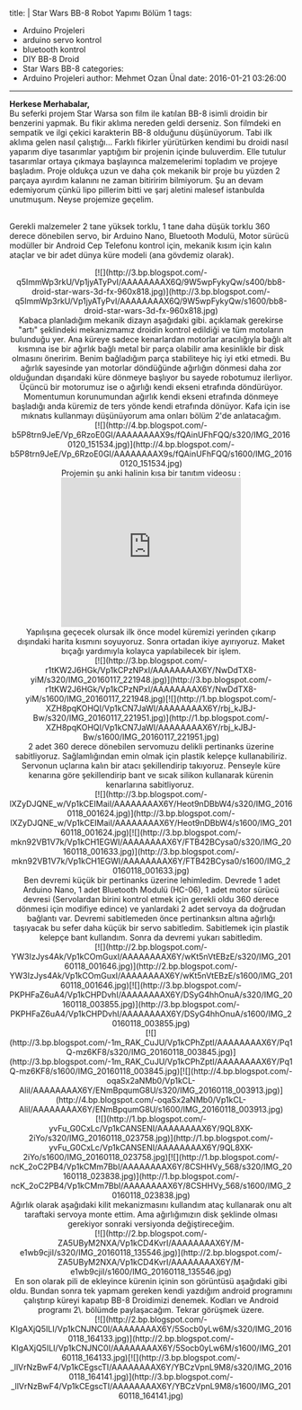 title: |
  Star Wars BB-8 Robot Yapımı Bölüm 1
tags:
  - Arduino Projeleri
  - arduino servo kontrol
  - bluetooth kontrol
  - DIY BB-8 Droid
  - Star Wars BB-8
categories:
  - Arduino Projeleri
author: Mehmet Ozan Ünal
date: 2016-01-21 03:26:00
---
**Herkese Merhabalar,**  
Bu seferki projem Star Warsa son film ile katılan BB-8 isimli droidin bir benzerini yapmak. Bu fikir aklıma nereden geldi derseniz. Son filmdeki en sempatik ve ilgi çekici karakterin BB-8 olduğunu düşünüyorum. Tabi ilk aklıma gelen nasıl çalıştığı... Farklı fikirler yürütürken kendimi bu droidi nasıl yaparım diye tasarımlar yaptığım bir projenin içinde buluverdim. Elle tutulur tasarımlar ortaya çıkmaya başlayınca malzemelerimi topladım ve projeye başladım. Proje oldukça uzun ve daha çok mekanik bir proje bu yüzden 2 parçaya ayırdım kalanını ne zaman bitiririm bilmiyorum. Şu an devam edemiyorum çünkü lipo pillerim bitti ve şarj aletini malesef istanbulda unutmuşum. Neyse projemize geçelim.  

<a name="more"></a>  
Gerekli malzemeler 2 tane yüksek torklu, 1 tane daha düşük torklu 360 derece dönebilen servo, bir Arduino Nano, Bluetooth Modulü, Motor sürücü modüller bir Android Cep Telefonu kontrol için, mekanik kısım için kalın ataçlar ve bir adet dünya küre modeli (ana gövdemiz olarak).  

<div class="separator" style="clear: both; text-align: center;">[![](http://3.bp.blogspot.com/-q5ImmWp3rkU/Vp1jyATyPvI/AAAAAAAAX6Q/9W5wpFykyQw/s400/bb8-droid-star-wars-3d-fx-960x818.jpg)](http://3.bp.blogspot.com/-q5ImmWp3rkU/Vp1jyATyPvI/AAAAAAAAX6Q/9W5wpFykyQw/s1600/bb8-droid-star-wars-3d-fx-960x818.jpg)</div>

<div class="separator" style="clear: both; text-align: center;">Kabaca planladığım mekanik dizayn aşağıdaki gibi. açıklamak gerekirse "artı" şeklindeki mekanizmamız droidin kontrol edildiği ve tüm motoların bulunduğu yer. Ana küreye sadece kenarlardan motorlar aracılığıyla bağlı alt kısmına ise bir ağırlık bağlı metal bir parça olabilir ama kesinlikle bir disk olmasını öneririm. Benim bağladığım parça stabiliteye hiç iyi etki etmedi. Bu ağırlık sayesinde yan motorlar döndüğünde ağırlığın dönmesi daha zor olduğundan dışarıdaki küre dönmeye başlıyor bu sayede robotumuz ilerliyor. Üçüncü bir motorumuz ise o ağırlığı kendi ekseni etrafında döndürüyor. Momentumun korunumundan ağırlık kendi ekseni etrafında dönmeye başladığı anda küremiz de ters yönde kendi etrafında dönüyor. Kafa için ise mıknatıs kullanmayı düşünüyorum ama onları bölüm 2'de anlatacağım.</div>

<div class="separator" style="clear: both; text-align: center;">[![](http://4.bp.blogspot.com/-b5P8trn9JeE/Vp_6RzoE0GI/AAAAAAAAX9s/fQAinUFhFQQ/s320/IMG_20160120_151534.jpg)](http://4.bp.blogspot.com/-b5P8trn9JeE/Vp_6RzoE0GI/AAAAAAAAX9s/fQAinUFhFQQ/s1600/IMG_20160120_151534.jpg)</div>

<div class="separator" style="clear: both; text-align: center;">Projemin şu anki halinin kısa bir tanıtım videosu :</div>

<div style="text-align: center;"><iframe allowfullscreen="" class="YOUTUBE-iframe-video" data-thumbnail-src="https://i.ytimg.com/vi/WhfsFlYk2us/0.jpg" frameborder="0" height="266" src="https://www.youtube.com/embed/WhfsFlYk2us?feature=player_embedded" width="320"></iframe></div>

<div class="separator" style="clear: both; text-align: center;">Yapılışına geçecek olursak ilk önce model küremizi yerinden çıkarıp dışındaki harita kısmını soyuyoruz. Sonra ortadan ikiye ayırıyoruz. Maket bıçağı yardımıyla kolayca yapılabilecek bir işlem.</div>

<div class="separator" style="clear: both; text-align: center;">[![](http://3.bp.blogspot.com/-r1tKW2J6HGk/Vp1kCPzNPxI/AAAAAAAAX6Y/NwDdTX8-yiM/s320/IMG_20160117_221948.jpg)](http://3.bp.blogspot.com/-r1tKW2J6HGk/Vp1kCPzNPxI/AAAAAAAAX6Y/NwDdTX8-yiM/s1600/IMG_20160117_221948.jpg)[![](http://1.bp.blogspot.com/-XZH8pqKOHQI/Vp1kCN7JaWI/AAAAAAAAX6Y/rbj_kJBJ-Bw/s320/IMG_20160117_221951.jpg)](http://1.bp.blogspot.com/-XZH8pqKOHQI/Vp1kCN7JaWI/AAAAAAAAX6Y/rbj_kJBJ-Bw/s1600/IMG_20160117_221951.jpg)</div>

<div class="separator" style="clear: both; text-align: center;">2 adet 360 derece dönebilen servomuzu delikli pertinanks üzerine sabitliyoruz. Sağlamlığından emin olmak için plastik kelepçe kullanabiliriz. Servonun uçlarına kalın bir atacı şekillendirip takıyoruz. Penseyle küre kenarına göre şekillendirip bant ve sıcak silikon kullanarak kürenin kenarlarına sabitliyoruz. </div>

<div class="separator" style="clear: both; text-align: center;">[![](http://3.bp.blogspot.com/-lXZyDJQNE_w/Vp1kCEIMaiI/AAAAAAAAX6Y/Heot9nDBbW4/s320/IMG_20160118_001624.jpg)](http://3.bp.blogspot.com/-lXZyDJQNE_w/Vp1kCEIMaiI/AAAAAAAAX6Y/Heot9nDBbW4/s1600/IMG_20160118_001624.jpg)[![](http://3.bp.blogspot.com/-mkn92VB1V7k/Vp1kCH1EGWI/AAAAAAAAX6Y/FTB42BCysa0/s320/IMG_20160118_001633.jpg)](http://3.bp.blogspot.com/-mkn92VB1V7k/Vp1kCH1EGWI/AAAAAAAAX6Y/FTB42BCysa0/s1600/IMG_20160118_001633.jpg)</div>

<div style="text-align: center;"> Ben devremi küçük bir pertinanks üzerine lehimledim. Devrede 1 adet Arduino Nano, 1 adet Bluetooth Modulü (HC-06), 1 adet motor sürücü devresi (Servolardan birini kontrol etmek için gerekli oldu 360 derece dönmesi için modifiye edince) ve yanlardaki 2 adet servoya da doğrudan bağlantı var. Devremi sabitlemeden önce pertinanksın altına ağırlığı taşıyacak bu sefer daha küçük bir servo sabitledim. Sabitlemek için plastik kelepçe bant kullandım. Sonra da devremi yukarı sabitledim.</div>

<div class="separator" style="clear: both; text-align: center;">[![](http://2.bp.blogspot.com/-YW3IzJys4Ak/Vp1kCOmGuxI/AAAAAAAAX6Y/wKt5nVtEBzE/s320/IMG_20160118_001646.jpg)](http://2.bp.blogspot.com/-YW3IzJys4Ak/Vp1kCOmGuxI/AAAAAAAAX6Y/wKt5nVtEBzE/s1600/IMG_20160118_001646.jpg)[![](http://3.bp.blogspot.com/-PKPHFaZ6uA4/Vp1kCHPDvhI/AAAAAAAAX6Y/DSyG4hhOnuA/s320/IMG_20160118_003855.jpg)](http://3.bp.blogspot.com/-PKPHFaZ6uA4/Vp1kCHPDvhI/AAAAAAAAX6Y/DSyG4hhOnuA/s1600/IMG_20160118_003855.jpg)</div>

<div class="separator" style="clear: both; text-align: center;">[![](http://3.bp.blogspot.com/-1m_RAK_CuJU/Vp1kCPhZptI/AAAAAAAAX6Y/Pq1Q-mz6KF8/s320/IMG_20160118_003845.jpg)](http://3.bp.blogspot.com/-1m_RAK_CuJU/Vp1kCPhZptI/AAAAAAAAX6Y/Pq1Q-mz6KF8/s1600/IMG_20160118_003845.jpg)[![](http://4.bp.blogspot.com/-oqaSx2aNMb0/Vp1kCL-AliI/AAAAAAAAX6Y/ENmBpqumG8U/s320/IMG_20160118_003913.jpg)](http://4.bp.blogspot.com/-oqaSx2aNMb0/Vp1kCL-AliI/AAAAAAAAX6Y/ENmBpqumG8U/s1600/IMG_20160118_003913.jpg)</div>

<div class="separator" style="clear: both; text-align: center;">[![](http://1.bp.blogspot.com/-yvFu_G0CxLc/Vp1kCANSENI/AAAAAAAAX6Y/9QL8XK-2iYo/s320/IMG_20160118_023758.jpg)](http://1.bp.blogspot.com/-yvFu_G0CxLc/Vp1kCANSENI/AAAAAAAAX6Y/9QL8XK-2iYo/s1600/IMG_20160118_023758.jpg)[![](http://1.bp.blogspot.com/-ncK_2oC2PB4/Vp1kCMm7BbI/AAAAAAAAX6Y/8CSHHVy_568/s320/IMG_20160118_023838.jpg)](http://1.bp.blogspot.com/-ncK_2oC2PB4/Vp1kCMm7BbI/AAAAAAAAX6Y/8CSHHVy_568/s1600/IMG_20160118_023838.jpg)</div>

<div class="separator" style="clear: both; text-align: center;">Ağırlık olarak aşağıdaki kilit mekanizmasını kullandım ataç kullanarak onu alt taraftaki servoya monte ettim. Ama ağırlığımızın disk şeklinde olması gerekiyor sonraki versiyonda değiştireceğim.</div>

<div class="separator" style="clear: both; text-align: center;">[![](http://2.bp.blogspot.com/-ZA5UByM2NXA/Vp1kCD4KvrI/AAAAAAAAX6Y/M-e1wb9cjiI/s320/IMG_20160118_135546.jpg)](http://2.bp.blogspot.com/-ZA5UByM2NXA/Vp1kCD4KvrI/AAAAAAAAX6Y/M-e1wb9cjiI/s1600/IMG_20160118_135546.jpg)</div>

<div class="separator" style="clear: both; text-align: center;">En son olarak pili de ekleyince kürenin içinin son görüntüsü aşağıdaki gibi oldu. Bundan sonra tek yapmam gereken kendi yazdığım android programını çalıştırıp küreyi kapatıp BB-8 Droidimizi denemek. Kodları ve Android programı 2\. bölümde paylaşacağım. Tekrar görüşmek üzere.</div>

<div class="separator" style="clear: both; text-align: center;">[![](http://2.bp.blogspot.com/-KIgAXjQ5ILI/Vp1kCNJNC0I/AAAAAAAAX6Y/5Socb0yLw6M/s320/IMG_20160118_164133.jpg)](http://2.bp.blogspot.com/-KIgAXjQ5ILI/Vp1kCNJNC0I/AAAAAAAAX6Y/5Socb0yLw6M/s1600/IMG_20160118_164133.jpg)[![](http://3.bp.blogspot.com/-_llVrNzBwF4/Vp1kCEgscTI/AAAAAAAAX6Y/YBCzVpnL9M8/s320/IMG_20160118_164141.jpg)](http://3.bp.blogspot.com/-_llVrNzBwF4/Vp1kCEgscTI/AAAAAAAAX6Y/YBCzVpnL9M8/s1600/IMG_20160118_164141.jpg)</div>
